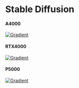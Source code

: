 # Stable Diffusion
#### A4000
[![Gradient](https://assets.paperspace.io/img/gradient-badge.svg)](https://console.paperspace.com/github/AicademyHK/stable-diffusion?machine=A4000&container=paperspace/gradient-base:pt211-tf215-cudatk120-py311-20240202)
#### RTX4000
[![Gradient](https://assets.paperspace.io/img/gradient-badge.svg)](https://console.paperspace.com/github/AicademyHK/stable-diffusion?machine=RTX4000&container=paperspace/gradient-base:pt211-tf215-cudatk120-py311-20240202)
#### P5000
[![Gradient](https://assets.paperspace.io/img/gradient-badge.svg)](https://console.paperspace.com/github/AicademyHK/stable-diffusion?machine=P5000&container=paperspace/gradient-base:pt211-tf215-cudatk120-py311-20240202)
